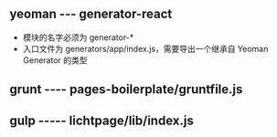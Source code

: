 ## yeoman --- generator-react

- 模块的名字必须为 generator-\*
- 入口文件为 generators/app/index.js，需要导出一个继承自 Yeoman Generator 的类型

## grunt ---- pages-boilerplate/gruntfile.js

## gulp ----- lichtpage/lib/index.js
